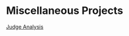 # Miscellaneous Projects

[Judge Analysis](https://www.linkedin.com/feed/update/urn:li:activity:6995077117705121793/?updateEntityUrn=urn%3Ali%3Afs_feedUpdate%3A%28V2%2Curn%3Ali%3Aactivity%3A6995077117705121793%29)
